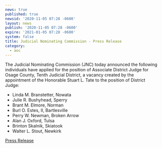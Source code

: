 ```yaml
---
news: true
published: true
newsid: '2020-11-05 07:28 -0600'
layout: news
publish: '2020-11-05 07:28 -0600'
expire: '2021-01-05 07:28 -0600'
system: false
title: Judicial Nominating Commission - Press Release
category:
  - aoc
---
```

The Judicial Nominating Commission (JNC) today announced the following individuals have applied for the position of Associate District Judge for Osage County, Tenth Judicial District, a vacancy created by the appointment of the Honorable Stuart L. Tate to the position of District Judge:

- Linda M. Branstetter, Nowata
- Julie R. Bushyhead, Sperry
- Brant M. Elmore, Norman
- Burl O. Estes, II, Bartlesville
- Perry W. Newman, Broken Arrow
- Alan J. Oxford, Tulsa
- Brinton Skalnik, Skiatook
- Walter L. Stout, Newkirk

[Press Release](http://www.oscn.net/images/news/jnc-press-release-applicants-osage-20201104.pdf)